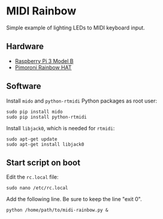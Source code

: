 # MIDI Rainbow
Simple example of lighting LEDs to MIDI keyboard input.

## Hardware
- [Raspberry Pi 3 Model B](https://www.raspberrypi.com/products/raspberry-pi-3-model-b/)
- [Pimoroni Rainbow HAT](https://shop.pimoroni.com/products/rainbow-hat)

## Software
Install `mido` and `python-rtmidi` Python packages as root user:
```shell
sudo pip install mido
sudo pip install python-rtmidi
```

Install `libjack0`, which is needed for `rtmidi`:
```shell
sudo apt-get update
sudo apt-get install libjack0
```

## Start script on boot
Edit the `rc.local` file:
```shell
sudo nano /etc/rc.local
```

Add the following line. Be sure to keep the line "exit 0".
```shell
python /home/path/to/midi-rainbow.py &
```
